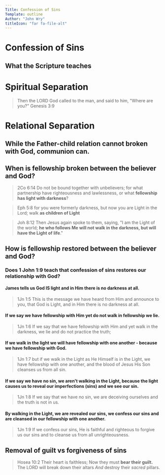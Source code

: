 ```yaml
---
Title: Confession of Sins
Template: outline
Author: "John Wry"
titleIcon: "far fa-file-alt"
---
```


# Confession of Sins
## What the Scripture teaches

# Spiritual Separation
> Then the LORD God called to the man, and said to him, "Where are you?" Genesis 3:9

# Relational Separation

## While the Father-child relation cannot broken with God, communion can. 

## When is fellowship broken between the believer and God? 

> 2Co 6:14  Do not be bound together with unbelievers; for what partnership have righteousness and lawlessness, or what **fellowship has light with darkness**?

> Eph 5:8  for you were formerly darkness, but now you are Light in the Lord; walk **as children of Light**

> Joh 8:12  Then Jesus again spoke to them, saying, "I am the Light of the world; **he who follows Me will not walk in the darkness, but will have the Light of life**."

## How is fellowship restored between the believer and God? 

### Does 1 John 1:9 teach that confession of sins restores our relationship with God? 

#### James tells us God IS light and in Him there is no darkness at all. 
>1Jn 1:5  This is the message we have heard from Him and announce to you, that God is Light, and in Him there is no darkness at all.

#### If we say we have fellowship with Him yet do not walk in fellowship we lie. 
> 1Jn 1:6  If we say that we have fellowship with Him and yet walk in the darkness, we lie and do not practice the truth; 

#### If we walk in the light we will have fellowship with one another - because we have fellowship with God. 
>1Jn 1:7  but if we walk in the Light as He Himself is in the Light, we have fellowship with one another, and the blood of Jesus His Son cleanses us from all sin.

#### If we say we have no sin, we aren't walking in the Light, because the light causes us to reveal our imperfections (sins) and we see our sin. 
>1Jn 1:8  If we say that we have no sin, we are deceiving ourselves and the truth is not in us.

#### By walking in the Light, we are revealed our sins, we confess our sins and are cleansed in our fellowship with one another. 
>1Jn 1:9  If we confess our sins, He is faithful and righteous to forgive us our sins and to cleanse us from all unrighteousness.

## Removal of guilt vs forgiveness of sins

> Hosea 10:2 Their heart is faithless; Now they must **bear their guilt.** The LORD will break down their altars *And* destroy their *sacred* pillars.